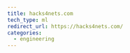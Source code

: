 ```yaml
---
title: hacks4nets.com
tech_type: ml
redirect_url: https://hacks4nets.com/
categories:
  - engineering
---
```



